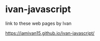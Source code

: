 # ivan-javascript



link to these web pages by Ivan

https://iamivan15.github.io/ivan-javascript/

